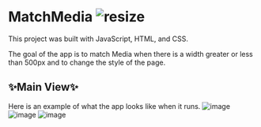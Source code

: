 # MatchMedia ![resize](https://github.com/DarielEGM/MatchMedia/assets/123778387/f62ba4e3-bb4d-43df-9de9-905c786b3708)

This project was built with JavaScript, HTML, and CSS.

The goal of the app is to match Media when there is a width greater or less than 500px and to change the style of the page.

## ✨**Main View**✨

Here is an example of what the app looks like when it runs.
![image](https://github.com/DarielEGM/MatchMedia/assets/123778387/82dc2369-f14d-4ba4-a11d-d3c6c3a27fec)
![image](https://github.com/DarielEGM/MatchMedia/assets/123778387/dbeac992-a281-4c2d-b0a3-7dbf5b793cdc)
![image](https://github.com/DarielEGM/MatchMedia/assets/123778387/dfa504fc-23a3-45bd-a8d0-6566d59e1828)





